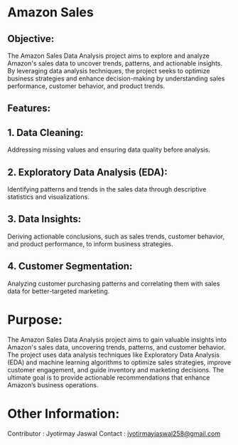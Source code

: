 # Amazon Sales

## Objective:
The Amazon Sales Data Analysis project aims to explore and analyze Amazon's sales data to uncover trends, patterns, and actionable insights. By leveraging data analysis techniques, the project seeks to optimize business strategies and enhance decision-making by understanding sales performance, customer behavior, and product trends.
## Features:
## 1. Data Cleaning: 
Addressing missing values and ensuring data quality before analysis.
## 2. Exploratory Data Analysis (EDA): 
Identifying patterns and trends in the sales data through descriptive statistics and visualizations.
## 3. Data Insights: 
Deriving actionable conclusions, such as sales trends, customer behavior, and product performance, to inform business strategies.
## 4. Customer Segmentation:
Analyzing customer purchasing patterns and correlating them with sales data for better-targeted marketing.
# Purpose:
The Amazon Sales Data Analysis project aims to gain valuable insights into Amazon's sales data, uncovering trends, patterns, and customer behavior. The project uses data analysis techniques like Exploratory Data Analysis (EDA) and machine learning algorithms to optimize sales strategies, improve customer engagement, and guide inventory and marketing decisions. The ultimate goal is to provide actionable recommendations that enhance Amazon’s business operations.
# Other Information:
Contributor : Jyotirmay Jaswal
Contact : jyotirmayjaswal258@gmail.com
